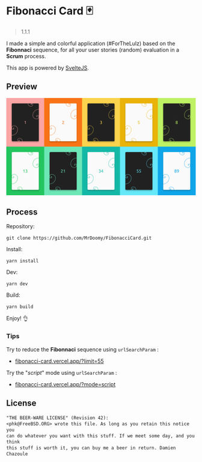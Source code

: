 # Fibonacci Card 🃏

> 1.1.1

I made a simple and colorful application (#ForTheLulz) based on the **Fibonnaci** sequence, for all your user stories (random) evaluation in a **Scrum** process.

This app is powered by [SvelteJS](https://svelte.dev/).

## Preview

![Cards](./preview.png)

## Process

Repository:

```
git clone https://github.com/MrDoomy/FibonacciCard.git
```

Install:

```
yarn install
```

Dev:

```
yarn dev
```

Build:

```
yarn build
```

Enjoy! 👌

### Tips

Try to reduce the **Fibonnaci** sequence using `urlSearchParam` :
- [fibonacci-card.vercel.app/?limit=55](https://fibonacci-card.vercel.app/?limit=55)

Try the "_script_" mode using `urlSearchParam` :
- [fibonacci-card.vercel.app/?mode=script](https://fibonacci-card.vercel.app/?mode=script)

## License

```
"THE BEER-WARE LICENSE" (Revision 42):
<phk@FreeBSD.ORG> wrote this file. As long as you retain this notice you
can do whatever you want with this stuff. If we meet some day, and you think
this stuff is worth it, you can buy me a beer in return. Damien Chazoule
```
